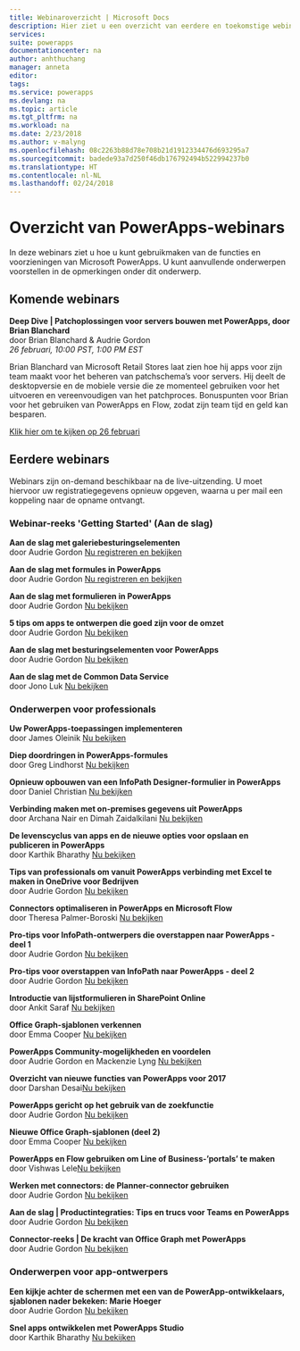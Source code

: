 ```yaml
---
title: Webinaroverzicht | Microsoft Docs
description: Hier ziet u een overzicht van eerdere en toekomstige webinars, inclusief tijd/datum en de besproken onderwerpen.
services: 
suite: powerapps
documentationcenter: na
author: anhthuchang
manager: anneta
editor: 
tags: 
ms.service: powerapps
ms.devlang: na
ms.topic: article
ms.tgt_pltfrm: na
ms.workload: na
ms.date: 2/23/2018
ms.author: v-malyng
ms.openlocfilehash: 08c2263b88d78e708b21d1912334476d693295a7
ms.sourcegitcommit: badede93a7d250f46db176792494b522994237b0
ms.translationtype: HT
ms.contentlocale: nl-NL
ms.lasthandoff: 02/24/2018
---
```

# <a name="powerapps-webinar-listing"></a>Overzicht van PowerApps-webinars #
In deze webinars ziet u hoe u kunt gebruikmaken van de functies en voorzieningen van Microsoft PowerApps. U kunt aanvullende onderwerpen voorstellen in de opmerkingen onder dit onderwerp.

## <a name="upcoming-webinars"></a>Komende webinars ##
**Deep Dive | Patchoplossingen voor servers bouwen met PowerApps, door Brian Blanchard**
<br>door Brian Blanchard & Audrie Gordon
<br>*26 februari, 10:00 PST, 1:00 PM EST*

Brian Blanchard van Microsoft Retail Stores laat zien hoe hij apps voor zijn team maakt voor het beheren van patchschema’s voor servers. Hij deelt de desktopversie en de mobiele versie die ze momenteel gebruiken voor het uitvoeren en vereenvoudigen van het patchproces. Bonuspunten voor Brian voor het gebruiken van PowerApps en Flow, zodat zijn team tijd en geld kan besparen.

[Klik hier om te kijken op 26 februari](https://www.youtube.com/watch?v=QAe0oBecowU)


## <a name="past-webinars"></a>Eerdere webinars ##
Webinars zijn on-demand beschikbaar na de live-uitzending. U moet hiervoor uw registratiegegevens opnieuw opgeven, waarna u per mail een koppeling naar de opname ontvangt.

### <a name="getting-started-webinar-series"></a>Webinar-reeks 'Getting Started' (Aan de slag) ###
**Aan de slag met galeriebesturingselementen**
<br>door Audrie Gordon [Nu registreren en bekijken](https://info.microsoft.com/US-EAD-WBNR-FY17-02Feb-28-GettingStartedwithPowerAppsGalleries300759_01Registration-ForminBody.html)

**Aan de slag met formules in PowerApps** 
<br>door Audrie Gordon [Nu registreren en bekijken](https://info.microsoft.com/US-EAD-WBNR-FY17-03Mar-14-GettingStartedwithPowerAppsFormulas300770_01Registration-ForminBody.html)

**Aan de slag met formulieren in PowerApps**
<br>door Audrie Gordon [Nu bekijken](https://www.youtube.com/watch?v=WnuwLkNbWk4)

**5 tips om apps te ontwerpen die goed zijn voor de omzet**
<br>door Audrie Gordon [Nu bekijken](https://www.youtube.com/watch?v=Ql-pK9ixKxw)

**Aan de slag met besturingselementen voor PowerApps**
<br>door Audrie Gordon [Nu bekijken](https://www.youtube.com/watch?v=lUo0DXvJENI)

**Aan de slag met de Common Data Service**
<br>door Jono Luk [Nu bekijken](https://info.microsoft.com/US-PowerBI-WBNR-FY17-04Apr-18-GettingStartedwiththeCommonDataServices312618_01Registration-ForminBody.html)

### <a name="pro-topics"></a>Onderwerpen voor professionals ###
**Uw PowerApps-toepassingen implementeren**
<br>door James Oleinik [Nu bekijken](https://www.youtube.com/watch?v=LF49hFB14Cs)

**Diep doordringen in PowerApps-formules**
<br>door Greg Lindhorst [Nu bekijken](https://www.youtube.com/watch?v=PuePMMuj5ps)

**Opnieuw opbouwen van een InfoPath Designer-formulier in PowerApps**
<br>door Daniel Christian [Nu bekijken](https://www.youtube.com/watch?v=ohQcxcVZSK4)

**Verbinding maken met on-premises gegevens uit PowerApps**
<br>door Archana Nair en Dimah Zaidalkilani [Nu bekijken](https://www.youtube.com/watch?v=YBdO2MAulx8)

**De levenscyclus van apps en de nieuwe opties voor opslaan en publiceren in PowerApps**
<br>door Karthik Bharathy [Nu bekijken](https://www.youtube.com/watch?v=Np3DXBQvq2I)

**Tips van professionals om vanuit PowerApps verbinding met Excel te maken in OneDrive voor Bedrijven**
<br>door Audrie Gordon [Nu bekijken](https://www.youtube.com/watch?v=WPhux5_3Sfs)

**Connectors optimaliseren in PowerApps en Microsoft Flow**
<br>door Theresa Palmer-Boroski [Nu bekijken](https://www.youtube.com/watch?v=6jwt4qXA2IQ)

**Pro-tips voor InfoPath-ontwerpers die overstappen naar PowerApps - deel 1**
<br>door Audrie Gordon [Nu bekijken](https://www.youtube.com/watch?v=EZ09dRuiWLw)

**Pro-tips voor overstappen van InfoPath naar PowerApps - deel 2**
<br>door Audrie Gordon [Nu bekijken](https://www.youtube.com/watch?v=Bm2XePxLcSM)

**Introductie van lijstformulieren in SharePoint Online**
<br>door Ankit Saraf [Nu bekijken](https://www.youtube.com/watch?v=3dCwg6wtViI)

**Office Graph-sjablonen verkennen**
<br>door Emma Cooper [Nu bekijken](https://www.youtube.com/watch?v=SwLNN3tPVNs)

**PowerApps Community-mogelijkheden en voordelen**
<br> door Audrie Gordon en Mackenzie Lyng [Nu bekijken](https://www.youtube.com/watch?v=MTIkTPUgDSY)

**Overzicht van nieuwe functies van PowerApps voor 2017**
<br>door Darshan Desai[Nu bekijken](https://www.youtube.com/watch?v=XFMh8-zLkEM)

**PowerApps gericht op het gebruik van de zoekfunctie**
<br>door Audrie Gordon [Nu bekijken](https://www.youtube.com/watch?v=uTPtNaSK_gc)

**Nieuwe Office Graph-sjablonen (deel 2)**
<br>door Emma Cooper [Nu bekijken](https://www.youtube.com/watch?v=9PopTeLdpmU)

**PowerApps en Flow gebruiken om Line of Business-’portals’ te maken**
<br>door Vishwas Lele[Nu bekijken](http://www.youtube.com/watch?v=eSMAAFHK44c)

**Werken met connectors: de Planner-connector gebruiken**
<br> door Audrie Gordon [Nu bekijken](https://www.youtube.com/watch?v=NBPL9Uw7qzg)

**Aan de slag | Productintegraties: Tips en trucs voor Teams en PowerApps**
<br>door Audrie Gordon [Nu bekijken](https://www.youtube.com/watch?v=obBQk-aSElI)

**Connector-reeks | De kracht van Office Graph met PowerApps**
<br>door Audrie Gordon [Nu bekijken](https://www.youtube.com/watch?v=AOGGyoElGaQ)

### <a name="app-designer-topics"></a>Onderwerpen voor app-ontwerpers ###
**Een kijkje achter de schermen met een van de PowerApp-ontwikkelaars, sjablonen nader bekeken: Marie Hoeger**
<br>door Audrie Gordon [Nu bekijken](https://www.youtube.com/watch?v=YF3DKZxlUdM)

**Snel apps ontwikkelen met PowerApps Studio**
<br>door Karthik Bharathy [Nu bekijken](https://www.youtube.com/watch?v=us85WpXe4cA)

